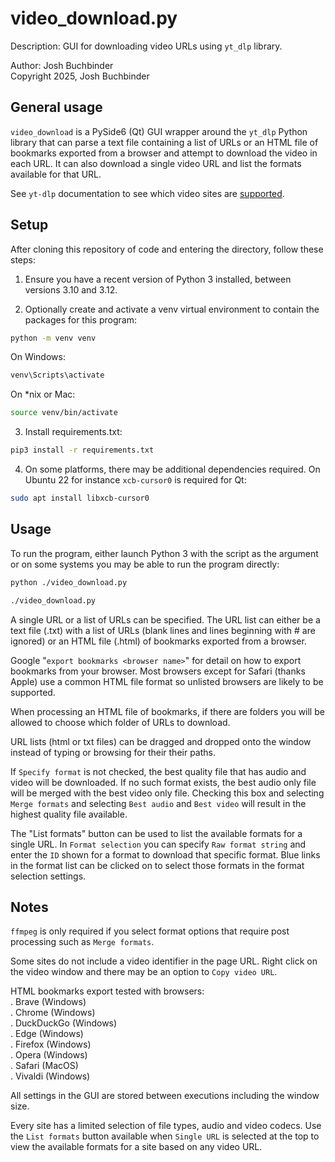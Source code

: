 # video_download.py  

Description: GUI for downloading video URLs using `yt_dlp` library.  

Author: Josh Buchbinder  
Copyright 2025, Josh Buchbinder  

## General usage  

`video_download` is a PySide6 (Qt) GUI wrapper around the `yt_dlp`
Python library that can parse a text file containing a list of URLs
or an HTML file of bookmarks exported from a browser and attempt to
download the video in each URL. It can also download a single video
URL and list the formats available for that URL.  

See `yt-dlp` documentation to see which video sites are
[supported](https://github.com/yt-dlp/yt-dlp/blob/master/supportedsites.md).

## Setup  

After cloning this repository of code and entering the directory,
follow these steps:  

1. Ensure you have a recent version of Python 3 installed, between
versions 3.10 and 3.12.  

2. Optionally create and activate a venv virtual environment to contain
the packages for this program:  

```bash
python -m venv venv
```

On Windows:  

```bash
venv\Scripts\activate
```

On *nix or Mac:  

```bash
source venv/bin/activate
```

3. Install requirements.txt:  

```bash
pip3 install -r requirements.txt
```

4. On some platforms, there may be additional dependencies required. On
Ubuntu 22 for instance `xcb-cursor0` is required for Qt:  

```bash
sudo apt install libxcb-cursor0
```

## Usage  

To run the program, either launch Python 3 with the script as the argument or
on some systems you may be able to run the program directly:  

```bash
python ./video_download.py
```

```bash
./video_download.py
```

A single URL or a list of URLs can be specified. The URL list can either be
a text file (.txt) with a list of URLs (blank lines and lines beginning with #
are ignored) or an HTML file (.html) of bookmarks exported from a browser.  

Google "`export bookmarks <browser name>`" for detail on how to export
bookmarks from your browser. Most browsers except for Safari (thanks Apple)
use a common HTML file format so unlisted browsers are likely to be
supported.  

When processing an HTML file of bookmarks, if there are folders you will be
allowed to choose which folder of URLs to download.  

URL lists (html or txt files) can be dragged and dropped onto the window
instead of typing or browsing for their their paths.  

If `Specify format` is not checked, the best quality file that has audio
and video will be downloaded. If no such format exists, the best audio only
file will be merged with the best video only file. Checking this box and
selecting `Merge formats` and selecting `Best audio` and `Best video` will
result in the highest quality file available.  

The "List formats" button can be used to list the available formats for a
single URL. In `Format selection` you can specify `Raw format string` and
enter the `ID` shown for a format to download that specific format. Blue
links in the format list can be clicked on to select those formats in the
format selection settings.  

## Notes  

`ffmpeg` is only required if you select format options that require post
processing such as `Merge formats`.  

Some sites do not include a video identifier in the page URL. Right
click on the video window and there may be an option to
`Copy video URL`.  

HTML bookmarks export tested with browsers:  
. Brave (Windows)  
. Chrome (Windows)  
. DuckDuckGo (Windows)  
. Edge (Windows)  
. Firefox (Windows)  
. Opera (Windows)  
. Safari (MacOS)  
. Vivaldi (Windows)  

All settings in the GUI are stored between executions including the window
size.  

Every site has a limited selection of file types, audio and video codecs. Use
the `List formats` button available when `Single URL` is selected at the top
to view the available formats for a site based on any video URL.  
